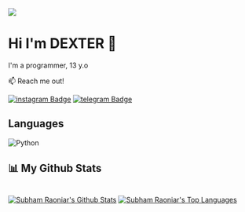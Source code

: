 <img src="https://i.pinimg.com/originals/78/5c/81/785c81065a2fcbe0fa76df69fae55438.gif">


## <h1>Hi I'm DEXTER 👋

I'm a programmer, 13 y.o

:mailbox: Reach me out!

[![instagram Badge](https://img.shields.io/badge/-@ishussain_-e74c3c?style=flat&labelColor=e84393&logo=instagram&logoColor=white)](https://instagram.com/ishussain_)
[![telegram Badge](https://img.shields.io/badge/-@rar_99-1ca0f1?style=flat&labelColor=1ca0f1&logo=telegram&logoColor=white)](https://t.me/rar_99)


## Languages

![Python](https://img.shields.io/badge/Python-3776AB?style=for-the-badge&logo=python&logoColor=white)


## 📊 My Github Stats

  <br/>
    <a href="https://github-readme-stats.vercel.app/api?username=dexter-90"><img alt="Subham Raoniar's Github Stats" src="https://github-readme-stats.vercel.app/api?username=dexter-90&theme=tokyonight" /></a>
  <a href="https://github.com/dexter-90"><img alt="Subham Raoniar's Top Languages" src="https://github-readme-stats.vercel.app/api/top-langs/?username=dexter-90&theme=react&hide_border=true&bg_color=0D1117" /></a>
  <br/>
